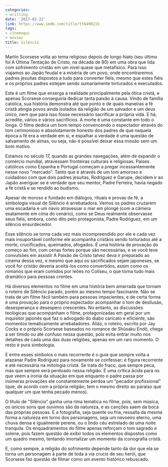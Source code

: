 ```yaml
---
categories:
- writting
date: '2017-02-22'
link: https://www.imdb.com/title/tt0490215
tags:
- cinemaqui
- movies
title: Silêncio
---
```


Martin Scorsese volta ao tema religioso depois de longo hiato (seu último foi A Última Tentação de Cristo, na década de 80) em uma obra que lida com sofrimento cristão em um nível quase que metafísico. Para isso viajamos ao Japão feudal e a miséria de um povo, onde encontraremos padres jesuítas dispostos a tudo para converter fiéis, mesmo que estes fiéis e os próprios padres estejam sendo sumariamente torturados e executados.

Este é um filme que enxerga a realidade principalmente pela ótica cristã, e apenas Scorsese conseguiria dedicar tanta paixão à causa. Vindo de família católica, sua história demonstra até que ponto e de quais maneiras a fé cristã atingia povos ainda isolados da religião de um salvador e um deus único, nem que para isso fosse necessário sacrificar a própria vida. E há, acredite, vários e vários sacrifícios. A morte é uma constante em todo o longa. O filme dedica um bom tempo convencendo o espectador através do tom cerimonioso e absolutamente honesto dos padres de que naquela época a fé era a verdade em si, e espalhar a verdade é uma questão de salvamento de almas, ou seja, não é possível deixar essa missão sem um bom motivo.

Estamos no século 17, quando as grandes navegações, além de expandir o comércio mundial, atravessam fronteiras culturais e religiosas. Países católicos como Espanha e Portugal começam a pregar incessantemente nesse novo "mercado". Tanto que é através de um tom amoroso e cuidadoso com que dois padres jesuítas, Rodriguez e Garupe, decidem ir ao Japão averiguar se é verdade que seu mentor, Padre Ferreira, havia negado a fé cristã e se rendido ao budismo.

Apesar de moroso e fundado em diálogos, rituais e provas de fé, a simbologia visual de Silêncio é arrebatadora. Vemos os padres cruzarem uma escadaria e um navio atravessar o mar em plongé (com a câmera exatamente em cima do cenário), como se Deus realmente observasse seus fiéis, embora, como dito pelo protagonista, Padre Rodriguez, em um silêncio ensurdecedor.

Esse silêncio se torna cada vez mais incompreendido por ele e cada vez mais insuportável conforme ele acompanha cristãos sendo torturados até a morte, crucificados, queimados, afogados. É uma história de provação do começo ao fim, com cenas fortes porque são necessárias, e se você teve convulsões em assistir A Paixão de Cristo talvez deva ir preparado ao cinema dessa vez, e mesmo que aqui os sacrificados sejam japoneses, se você for cristão deveria aceitá-los como convertidos, assim como os romanos que eram comidos por leões no Coliseu, o que torna tudo mais dramático para pessoas crentes.

Há diversos elementos no filme em uma história bem amarrada que tornam o roteiro de Silêncio parado, porém ao mesmo tempo fascinante. Não se trata de um filme fácil também para pessoas impacientes, e de certa forma é uma provação para o próprio espectador acompanhar o tom de desilusão, desesperança e desespero crescentes. No entanto, as discussões teológicas que acompanham o filme, protagonizadas em geral por um inquisitor japonês que faz o advogado do diabo caricato e eficiente, são momentos tematicamente arrebatadores. Aliás, o roteiro, escrito por Jay Cocks e o próprio Scorsese baseados no romance de Shûsaku Endô, chega a ser tímido ou até confuso nessa questão, pois evita entrar muito nos detalhes de cada uma das duas religiões, apenas em um raro momento. O resto é pura simbologia.

E entre esses símbolos o mais recorrente é o guia que sempre volta a atazanar Padre Rodriguez para novamente se confessar; é figura recorrente e até necessária na mitologia cristã. Se trata do fraco, que sempre peca, mas que sempre será perdoado nessa religião. É uma crítica ácida para os que veem a ironia da situação em que enquanto o padre passa por inúmeras provações ele constantemente perdoa um "pecador profissional" (que, de acordo com a própria religião, tem o mesmo direito ao paraíso que qualquer um que tenha pecado menos).

O título de "Silêncio" ganha uma rima temática no filme, pois, sem música, os únicos sons que ouvimos são da natureza, e as canções saem da boca das próprias pessoas. E a fotografia, seja quente ou fria, ressalta da mesma forma a natureza em torno dos personagens, seja um nevoeiro eterno, uma chuva densa e igualmente perene, ou o lindo céu estrelado de uma noite tranquila. Os enquadramentos do filme apenas reforçam o tom sagrado e solene, pois fazem questão de exibir todos os elementos dispostos como um quadro mesmo, tentando imortalizar um momento da iconografia cristã.

E, como sempre, a religião do sofrimento depende tanto da dor que ela se torna um personagem à parte de toda a via crucis de seu herói, que Scorsese faz questão de filmar como um evento histórico rebuscado.

